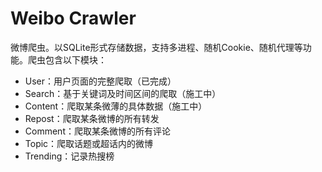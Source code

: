 # Weibo Crawler

微博爬虫。以SQLite形式存储数据，支持多进程、随机Cookie、随机代理等功能。爬虫包含以下模块：
- User：用户页面的完整爬取（已完成）
- Search：基于关键词及时间区间的爬取（施工中）
- Content：爬取某条微薄的具体数据（施工中）
- Repost：爬取某条微博的所有转发
- Comment：爬取某条微博的所有评论
- Topic：爬取话题或超话内的微博
- Trending：记录热搜榜